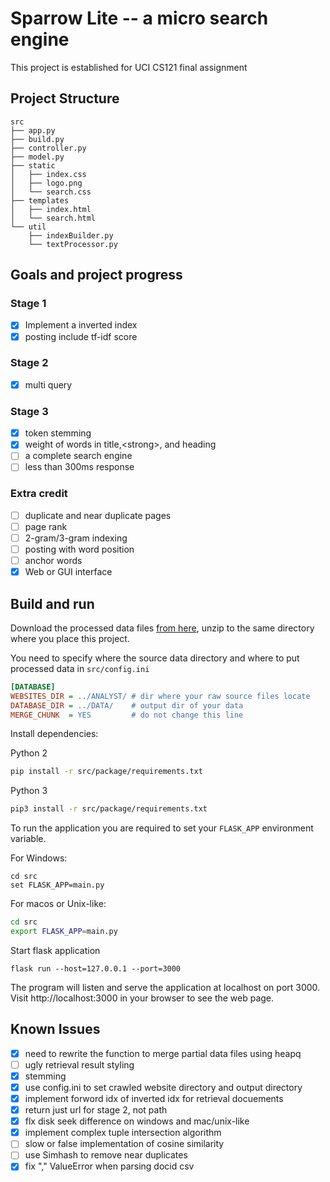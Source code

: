 # Sparrow Lite -- a micro search engine
This project is established for UCI CS121 final assignment
## Project Structure
```
src
├── app.py
├── build.py
├── controller.py
├── model.py
├── static
│   ├── index.css
│   ├── logo.png
│   └── search.css
├── templates
│   ├── index.html
│   └── search.html
└── util
    ├── indexBuilder.py
    └── textProcessor.py
```
## Goals and project progress
### Stage 1
- [x] Implement a inverted index
- [x] posting include tf-idf score
### Stage 2
- [x] multi query
### Stage 3
- [x] token stemming
- [x] weight of words in title,\<strong>, and heading
- [ ] a complete search engine
- [ ] less than 300ms response
### Extra credit
- [ ] duplicate and near duplicate pages
- [ ] page rank
- [ ] 2-gram/3-gram indexing
- [ ] posting with word position
- [ ] anchor words
- [x] Web or GUI interface
## Build and run
Download the processed data files [from here](https://github.com/Linjiangzhu/sparrowlite/releases/download/0.0.1alpha/DATA.zip), unzip to the same directory where you place this project.

You need to specify where the source data directory and where to put processed data in `src/config.ini`

```ini
[DATABASE]
WEBSITES_DIR = ../ANALYST/ # dir where your raw source files locate
DATABASE_DIR = ../DATA/    # output dir of your data   
MERGE_CHUNK  = YES         # do not change this line
```



Install dependencies:

Python 2
```bash
pip install -r src/package/requirements.txt
```
Python 3
```bash
pip3 install -r src/package/requirements.txt
```

To run the application you are required to set your `FLASK_APP` environment variable.

For Windows:

```batch
cd src
set FLASK_APP=main.py
```
For macos or Unix-like:
```bash
cd src
export FLASK_APP=main.py
```
Start flask application
```
flask run --host=127.0.0.1 --port=3000
```
The program will listen and serve the application at localhost on port 3000. Visit http://localhost:3000 in your browser to see the web page.
## Known Issues
- [x] need to rewrite the function to merge partial data files using heapq
- [ ] ugly retrieval result styling
- [x] stemming
- [x] use config.ini to set crawled website directory and output directory
- [x] implement forword idx of inverted idx for retrieval docuements
- [x] return just url for stage 2, not path
- [x] flx disk seek difference on windows and mac/unix-like
- [x] implement complex tuple intersection algorithm
- [ ] slow or false implementation of cosine similarity
- [ ] use Simhash to remove near duplicates
- [x] fix "," ValueError when parsing docid csv